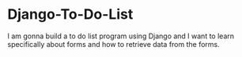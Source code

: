 # Django-To-Do-List
I am gonna build a to do list program using Django and I want to learn specifically about forms and how to retrieve data from the forms.
